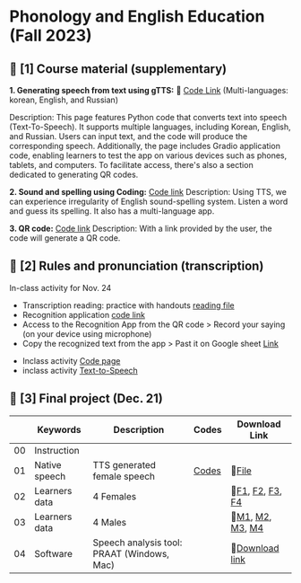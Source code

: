 # Phonology and English Education (Fall 2023)

## 📗 [1] Course material (supplementary) 

**1. Generating speech from text using gTTS:** 🌳 [Code Link](https://github.com/MK316/Fall2023/blob/main/Engedu/gtts.ipynb)
(Multi-languages: korean, English, and Russian)

Description: This page features Python code that converts text into speech (Text-To-Speech). It supports multiple languages, including Korean, English, and Russian. Users can input text, and the code will produce the corresponding speech. Additionally, the page includes Gradio application code, enabling learners to test the app on various devices such as phones, tablets, and computers. To facilitate access, there's also a section dedicated to generating QR codes.
  
**2. Sound and spelling using Coding:** [Code link](https://github.com/MK316/Fall2023/blob/main/sound_spelling.ipynb)
Description: Using TTS, we can experience irregularity of English sound-spelling system. Listen a word and guess its spelling. It also has a multi-language app.


**3. QR code:** [Code link](https://github.com/MK316/Fall2023/blob/main/Engedu/QRcode.ipynb)
Description: With a link provided by the user, the code will generate a QR code.

## 🌺 [2] Rules and pronunciation (transcription)

In-class activity for Nov. 24

<Paired activity>
  
+ Transcription reading: practice with handouts [reading file](https://github.com/MK316/Fall2023/blob/main/F23Phonetics/T1124_script.pdf)
+ Recognition application [code link](https://github.com/MK316/Myapps/blob/main/SpeakingApp.ipynb)
+ Access to the Recognition App from the QR code > Record your saying (on your device using microphone)
+ Copy the recognized text from the app > Past it on Google sheet [Link](https://docs.google.com/spreadsheets/d/12_hgfEpoYFlBbq-FHyMtpnv_bPuaxL-_c3jiyemffoU/edit#gid=1549122206)

<Result to check>
  
+ Inclass activity [Code page](https://github.com/MK316/Fall2023/blob/main/TranscriptionActivity01.ipynb)
+ inclass activity [Text-to-Speech](https://github.com/MK316/Fall2023/blob/main/TTS_APP.ipynb)
  
## 📗 [3] Final project (Dec. 21)

||Keywords|Description|Codes|Download Link|
|--|--|--|--|--|
|00| Instruction||||
|01|Native speech|TTS generated female speech|[Codes](https://github.com/MK316/Fall2023/blob/main/18Sentences.ipynb)|💾[File](https://github.com/MK316/Fall2023/raw/main/Engedu/Sentence18.zip)|
|02|Learners data| 4 Females||💾[F1](https://github.com/MK316/Fall2023/raw/main/Engedu/data/Female01_mono.wav), [F2](https://github.com/MK316/Fall2023/raw/main/Engedu/data/Female02_mono.wav), [F3](https://github.com/MK316/Fall2023/raw/main/Engedu/data/Female03_mono.wav), [F4](https://github.com/MK316/Fall2023/raw/main/Engedu/data/Female04_mono.wav)|
|03|Learners data| 4 Males||💾[M1](https://github.com/MK316/Fall2023/raw/main/Engedu/data/Male01_mono.wav), [M2](https://github.com/MK316/Fall2023/raw/main/Engedu/data/Male02_mono.wav), [M3](https://github.com/MK316/Fall2023/raw/main/Engedu/data/Male03_mono.wav), [M4](https://github.com/MK316/Fall2023/raw/main/Engedu/data/Male04_mono.wav)|
|04|Software| Speech analysis tool: PRAAT (Windows, Mac)||🔗[Download link](https://www.fon.hum.uva.nl/praat/)|


